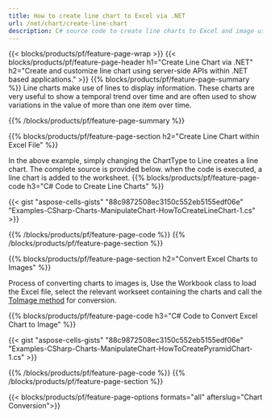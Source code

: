 ```yaml
---
title: How to create line chart to Excel via .NET
url: /net/chart/create-line-chart
description: C# source code to create line charts to Excel and image using .NET Library. 
---
```


{{< blocks/products/pf/feature-page-wrap >}}
{{< blocks/products/pf/feature-page-header h1="Create Line Chart via .NET" h2="Create and customize line chart using server-side APIs within .NET based applications." >}}
{{% blocks/products/pf/feature-page-summary %}}
Line charts make use of lines to display information. These charts are very useful to show a temporal trend over time and are often used to show variations in the value of more than one item over time.

{{% /blocks/products/pf/feature-page-summary  %}}

{{% blocks/products/pf/feature-page-section  h2="Create Line Chart within Excel File" %}}

In the above example, simply changing the ChartType to Line creates a line chart. The complete source is provided below. when the code is executed, a line chart is added to the worksheet.
{{% blocks/products/pf/feature-page-code h3="C# Code to Create Line Charts" %}}

{{< gist "aspose-cells-gists" "88c9872508ec3150c552eb5155edf06e" "Examples-CSharp-Charts-ManipulateChart-HowToCreateLineChart-1.cs" >}}

{{% /blocks/products/pf/feature-page-code  %}}
{{% /blocks/products/pf/feature-page-section %}}


{{% blocks/products/pf/feature-page-section  h2="Convert Excel Charts to Images" %}}

Process of converting charts to images is, Use the Workbook class to load the Excel file, select the relevant workseet containing the charts and call the [ToImage method](https://apireference.aspose.com/cells/net/aspose.cells.charts.chart/toimage/methods/7) for conversion.

{{% blocks/products/pf/feature-page-code h3="C# Code to Convert Excel Chart to Image" %}}

{{< gist "aspose-cells-gists" "88c9872508ec3150c552eb5155edf06e" "Examples-CSharp-Charts-ManipulateChart-HowToCreatePyramidChart-1.cs" >}}

{{% /blocks/products/pf/feature-page-code  %}}
{{% /blocks/products/pf/feature-page-section %}}

{{< blocks/products/pf/feature-page-options formats="all" afterslug="Chart Conversion">}}